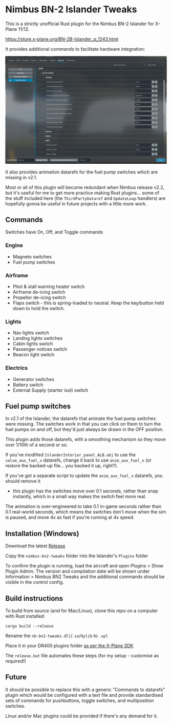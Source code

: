 # Nimbus BN-2 Islander Tweaks

This is a strictly unofficial Rust plugin for the Nimbus BN-2 Islander for X-Plane 11/12.

https://store.x-plane.org/BN-2B-Islander_p_1243.html

It provides additional commands to facilitate hardware integration:

![Commands listed in Keyboard settings](img/commands_mapping.png)

It also provides animation datarefs for the fuel pump switches which are missing in v2.1.

Most or all of this plugin will become redundant when Nimbus release v2.2, but it's useful
for me to get more practice making Rust plugins... some of the stuff included here (the
`ThirdPartyDataref` and `UpdateLoop` handlers) are hopefully gonna be useful in future
projects with a little more work.

## Commands

Switches have On, Off, and Toggle commands

### Engine
- Magneto switches
- Fuel pump switches

### Airframe
- Pitot & stall warning heater switch
- Airframe de-icing switch
- Propellor de-icing switch
- Flaps switch - this is spring-loaded to neutral. Keep the key/button held down to hold the switch.

### Lights
- Nav lights switch
- Landing lights switches
- Cabin lights switch
- Passenger notices switch
- Beacon light switch

### Electrics
- Generator switches
- Battery switch
- External Supply (starter isol) switch

## Fuel pump switches

In v2.1 of the Islander, the datarefs that animate the fuel pump switches were missing. The switches
work in that you can click on them to turn the fuel pumps on and off, but they'd just always be
drawn in the OFF position.

This plugin adds those datarefs, with a smoothing mechanism so they move over 1/10th of a second or so.

If you've modified `IslanderInterior_panel_ALB.obj` to use the `value_aux_fuel_x` datarefs,
change it back to use `anim_aux_fuel_x` (or restore the backed-up file... you backed it up,
right?).

If you've got a separate script to update the `anim_aux_fuel_x` datarefs, you should remove it
 - this plugin has the switches move over 0.1 seconds, rather than snap instantly, which in a
small way makes the switch feel more real.

The animation is over-engineered to take 0.1 in-game seconds rather than 0.1 real-world seconds, which
means the switches don't move when the sim is paused, and move 4x as fast if you're running at 4x speed.

## Installation (Windows)

Download the latest [Release](https://github.com/JDeeth/nb_bn2_tweaks/releases)

Copy the `nimbus-bn2-tweaks` folder into the Islander's `Plugins` folder

To confirm the plugin is running, load the aircraft and open Plugins > Show Plugin Admin.
The version and compilation date will be shown under Information > Nimbus BN2 Tweaks and
the additional commands should be visible in the control config.

## Build instructions

To build from source (and for Mac/Linux), clone this repo on a computer with Rust installed:

```
cargo build --release
```
Rename the `nb-bn2-tweaks.dll`/`.so`/`dylib` to `.xpl`

Place it in your DR400 plugins folder [as per the X-Plane SDK](https://developer.x-plane.com/article/building-and-installing-plugins/)

The `release.bat` file automates these steps (for my setup - customise as required!)

## Future

It should be possible to replace this with a generic "Commands to datarefs"
plugin which would be configured with a text file and provide standardised sets
of commands for pushbuttons, toggle switches, and multiposition switches.

Linux and/or Mac plugins could be provided if there's any demand for it.
